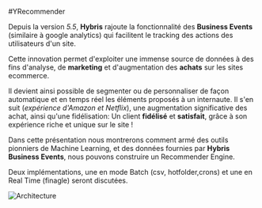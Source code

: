 #YRecommender

Depuis la version _5.5_, **Hybris** rajoute la fonctionnalité des **Business Events** (similaire à google analytics) qui facilitent le tracking des actions des utilisateurs d'un site. 

Cette innovation permet d'exploiter une immense source de données à des fins d'analyse, de **marketing** et d'augmentation des **achats** sur les sites ecommerce.

Il devient ainsi possible de segmenter ou de personnaliser de façon automatique et en temps réel les éléments proposés à un internaute. Il s'en suit (_expérience d'Amazon et Netflix_), une augmentation significative des achat, ainsi qu'une fidélisation: Un client **fidélisé** et **satisfait**, grâce à son expérience riche et unique sur le site !

Dans cette présentation nous montrerons comment armé des outils pionniers de Machine Learning, et des données fournies par **Hybris Business Events**, nous pouvons construire un Recommender Engine.

Deux implémentations, une en mode Batch (csv, hotfolder,crons) et une en  Real Time (finagle) seront discutées.
       
![Architecture](https://raw.githubusercontent.com/yawo/yreco/master/yreco.png)
